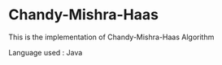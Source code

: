 # Chandy-Mishra-Haas

This is the implementation of Chandy-Mishra-Haas Algorithm

Language used : Java
